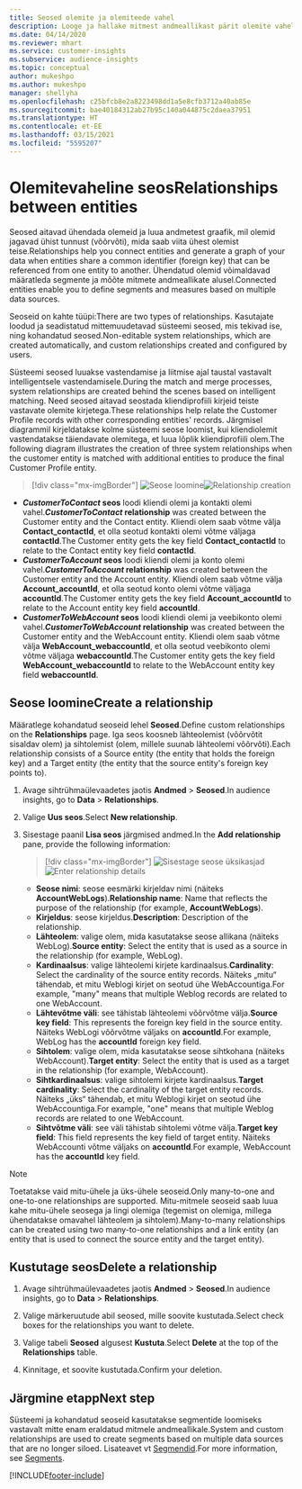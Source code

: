 ```yaml
---
title: Seosed olemite ja olemiteede vahel
description: Looge ja hallake mitmest andmeallikast pärit olemite vahelisi seoseid.
ms.date: 04/14/2020
ms.reviewer: mhart
ms.service: customer-insights
ms.subservice: audience-insights
ms.topic: conceptual
author: mukeshpo
ms.author: mukeshpo
manager: shellyha
ms.openlocfilehash: c25bfcb8e2a8223498dd1a5e8cfb3712a40ab85e
ms.sourcegitcommit: bae40184312ab27b95c140a044875c2daea37951
ms.translationtype: HT
ms.contentlocale: et-EE
ms.lasthandoff: 03/15/2021
ms.locfileid: "5595207"
---
```

# <a name="relationships-between-entities"></a><span data-ttu-id="76fc3-103">Olemitevaheline seos</span><span class="sxs-lookup"><span data-stu-id="76fc3-103">Relationships between entities</span></span>

<span data-ttu-id="76fc3-104">Seosed aitavad ühendada olemeid ja luua andmetest graafik, mil olemid jagavad ühist tunnust (võõrvõti), mida saab viita ühest olemist teise.</span><span class="sxs-lookup"><span data-stu-id="76fc3-104">Relationships help you connect entities and generate a graph of your data when entities share a common identifier (foreign key) that can be referenced from one entity to another.</span></span> <span data-ttu-id="76fc3-105">Ühendatud olemid võimaldavad määratleda segmente ja mõõte mitmete andmeallikate alusel.</span><span class="sxs-lookup"><span data-stu-id="76fc3-105">Connected entities enable you to define segments and measures based on multiple data sources.</span></span>

<span data-ttu-id="76fc3-106">Seoseid on kahte tüüpi:</span><span class="sxs-lookup"><span data-stu-id="76fc3-106">There are two types of relationships.</span></span> <span data-ttu-id="76fc3-107">Kasutajate loodud ja seadistatud mittemuudetavad süsteemi seosed, mis tekivad ise, ning kohandatud seosed.</span><span class="sxs-lookup"><span data-stu-id="76fc3-107">Non-editable system relationships, which are created automatically, and custom relationships created and configured by users.</span></span>

<span data-ttu-id="76fc3-108">Süsteemi seosed luuakse vastendamise ja liitmise ajal taustal vastavalt intelligentsele vastendamisele.</span><span class="sxs-lookup"><span data-stu-id="76fc3-108">During the match and merge processes, system relationships are created behind the scenes based on intelligent matching.</span></span> <span data-ttu-id="76fc3-109">Need seosed aitavad seostada kliendiprofiili kirjeid teiste vastavate olemite kirjetega.</span><span class="sxs-lookup"><span data-stu-id="76fc3-109">These relationships help relate the Customer Profile records with other corresponding entities' records.</span></span> <span data-ttu-id="76fc3-110">Järgmisel diagrammil kirjeldatakse kolme süsteemi seose loomist, kui kliendiolemit vastendatakse täiendavate olemitega, et luua lõplik kliendiprofiili olem.</span><span class="sxs-lookup"><span data-stu-id="76fc3-110">The following diagram illustrates the creation of three system relationships when the customer entity is matched with additional entities to produce the final Customer Profile entity.</span></span>

> [!div class="mx-imgBorder"]
> <span data-ttu-id="76fc3-111">![Seose loomine](media/relationships-entities-merge.png "Seose loomine")</span><span class="sxs-lookup"><span data-stu-id="76fc3-111">![Relationship creation](media/relationships-entities-merge.png "Relationship creation")</span></span>

- <span data-ttu-id="76fc3-112">***CustomerToContact* seos** loodi kliendi olemi ja kontakti olemi vahel.</span><span class="sxs-lookup"><span data-stu-id="76fc3-112">***CustomerToContact* relationship** was created between the Customer entity and the Contact entity.</span></span> <span data-ttu-id="76fc3-113">Kliendi olem saab võtme välja **Contact_contactId**, et olla seotud kontakti olemi võtme väljaga **contactId**.</span><span class="sxs-lookup"><span data-stu-id="76fc3-113">The Customer entity gets the key field **Contact_contactId** to relate to the Contact entity key field **contactId**.</span></span>
- <span data-ttu-id="76fc3-114">***CustomerToAccount* seos** loodi kliendi olemi ja konto olemi vahel.</span><span class="sxs-lookup"><span data-stu-id="76fc3-114">***CustomerToAccount* relationship** was created between the Customer entity and the Account entity.</span></span> <span data-ttu-id="76fc3-115">Kliendi olem saab võtme välja **Account_accountId**, et olla seotud konto olemi võtme väljaga **accountId**.</span><span class="sxs-lookup"><span data-stu-id="76fc3-115">The Customer entity gets the key field **Account_accountId** to relate to the Account entity key field **accountId**.</span></span>
- <span data-ttu-id="76fc3-116">***CustomerToWebAccount* seos** loodi kliendi olemi ja veebikonto olemi vahel.</span><span class="sxs-lookup"><span data-stu-id="76fc3-116">***CustomerToWebAccount* relationship** was created between the Customer entity and the WebAccount entity.</span></span> <span data-ttu-id="76fc3-117">Kliendi olem saab võtme välja **WebAccount_webaccountId**, et olla seotud veebikonto olemi võtme väljaga **webaccountId**.</span><span class="sxs-lookup"><span data-stu-id="76fc3-117">The Customer entity gets the key field **WebAccount_webaccountId** to relate to the WebAccount entity key field **webaccountId**.</span></span>

## <a name="create-a-relationship"></a><span data-ttu-id="76fc3-118">Seose loomine</span><span class="sxs-lookup"><span data-stu-id="76fc3-118">Create a relationship</span></span>

<span data-ttu-id="76fc3-119">Määratlege kohandatud seoseid lehel **Seosed**.</span><span class="sxs-lookup"><span data-stu-id="76fc3-119">Define custom relationships on the **Relationships** page.</span></span> <span data-ttu-id="76fc3-120">Iga seos koosneb lähteolemist (võõrvõtit sisaldav olem) ja sihtolemist (olem, millele suunab lähteolemi võõrvõti).</span><span class="sxs-lookup"><span data-stu-id="76fc3-120">Each relationship consists of a Source entity (the entity that holds the foreign key) and a Target entity (the entity that the source entity's foreign key points to).</span></span>

1. <span data-ttu-id="76fc3-121">Avage sihtrühmaülevaadetes jaotis **Andmed** > **Seosed**.</span><span class="sxs-lookup"><span data-stu-id="76fc3-121">In audience insights, go to **Data** > **Relationships**.</span></span>

2. <span data-ttu-id="76fc3-122">Valige **Uus seos**.</span><span class="sxs-lookup"><span data-stu-id="76fc3-122">Select **New relationship**.</span></span>

3. <span data-ttu-id="76fc3-123">Sisestage paanil **Lisa seos** järgmised andmed.</span><span class="sxs-lookup"><span data-stu-id="76fc3-123">In the **Add relationship** pane, provide the following information:</span></span>

   > [!div class="mx-imgBorder"]
   > <span data-ttu-id="76fc3-124">![Sisestage seose üksikasjad](media/relationships-add.png "Sisestage seose üksikasjad")</span><span class="sxs-lookup"><span data-stu-id="76fc3-124">![Enter relationship details](media/relationships-add.png "Enter relationship details")</span></span>

   - <span data-ttu-id="76fc3-125">**Seose nimi**: seose eesmärki kirjeldav nimi (näiteks **AccountWebLogs**).</span><span class="sxs-lookup"><span data-stu-id="76fc3-125">**Relationship name**: Name that reflects the purpose of the relationship (for example, **AccountWebLogs**).</span></span>
   - <span data-ttu-id="76fc3-126">**Kirjeldus**: seose kirjeldus.</span><span class="sxs-lookup"><span data-stu-id="76fc3-126">**Description**: Description of the relationship.</span></span>
   - <span data-ttu-id="76fc3-127">**Lähteolem**: valige olem, mida kasutatakse seose allikana (näiteks WebLog).</span><span class="sxs-lookup"><span data-stu-id="76fc3-127">**Source entity**: Select the entity that is used as a source in the relationship (for example, WebLog).</span></span>
   - <span data-ttu-id="76fc3-128">**Kardinaalsus**: valige lähteolemi kirjete kardinaalsus.</span><span class="sxs-lookup"><span data-stu-id="76fc3-128">**Cardinality**: Select the cardinality of the source entity records.</span></span> <span data-ttu-id="76fc3-129">Näiteks „mitu“ tähendab, et mitu Weblogi kirjet on seotud ühe WebAccountiga.</span><span class="sxs-lookup"><span data-stu-id="76fc3-129">For example, "many" means that multiple Weblog records are related to one WebAccount.</span></span>
   - <span data-ttu-id="76fc3-130">**Lähtevõtme väli**: see tähistab lähteolemi võõrvõtme välja.</span><span class="sxs-lookup"><span data-stu-id="76fc3-130">**Source key field**: This represents the foreign key field in the source entity.</span></span> <span data-ttu-id="76fc3-131">Näiteks WebLogi võõrvõtme väljaks on **accountId**.</span><span class="sxs-lookup"><span data-stu-id="76fc3-131">For example, WebLog has the **accountId** foreign key field.</span></span>
   - <span data-ttu-id="76fc3-132">**Sihtolem**: valige olem, mida kasutatakse seose sihtkohana (näiteks WebAccount).</span><span class="sxs-lookup"><span data-stu-id="76fc3-132">**Target entity**: Select the entity that is used as a target in the relationship (for example, WebAccount).</span></span>
   - <span data-ttu-id="76fc3-133">**Sihtkardinaalsus**: valige sihtolemi kirjete kardinaalsus.</span><span class="sxs-lookup"><span data-stu-id="76fc3-133">**Target cardinality**: Select the cardinality of the target entity records.</span></span> <span data-ttu-id="76fc3-134">Näiteks „üks“ tähendab, et mitu Weblogi kirjet on seotud ühe WebAccountiga.</span><span class="sxs-lookup"><span data-stu-id="76fc3-134">For example, "one" means that multiple Weblog records are related to one WebAccount.</span></span>
   - <span data-ttu-id="76fc3-135">**Sihtvõtme väli**: see väli tähistab sihtolemi võtme välja.</span><span class="sxs-lookup"><span data-stu-id="76fc3-135">**Target key field**: This field represents the key field of target entity.</span></span> <span data-ttu-id="76fc3-136">Näiteks WebAccounti võtme väljaks on **accountId**.</span><span class="sxs-lookup"><span data-stu-id="76fc3-136">For example, WebAccount has the **accountId** key field.</span></span>

> [!NOTE]
> <span data-ttu-id="76fc3-137">Toetatakse vaid mitu-ühele ja üks-ühele seoseid.</span><span class="sxs-lookup"><span data-stu-id="76fc3-137">Only many-to-one and one-to-one relationships are supported.</span></span> <span data-ttu-id="76fc3-138">Mitu-mitmele seoseid saab luua kahe mitu-ühele seosega ja lingi olemiga (tegemist on olemiga, millega ühendatakse omavahel lähteolem ja sihtolem).</span><span class="sxs-lookup"><span data-stu-id="76fc3-138">Many-to-many relationships can be created using two many-to-one relationships and a link entity (an entity that is used to connect the source entity and the target entity).</span></span>

## <a name="delete-a-relationship"></a><span data-ttu-id="76fc3-139">Kustutage seos</span><span class="sxs-lookup"><span data-stu-id="76fc3-139">Delete a relationship</span></span>

1. <span data-ttu-id="76fc3-140">Avage sihtrühmaülevaadetes jaotis **Andmed** > **Seosed**.</span><span class="sxs-lookup"><span data-stu-id="76fc3-140">In audience insights, go to **Data** > **Relationships**.</span></span>

2. <span data-ttu-id="76fc3-141">Valige märkeruutude abil seosed, mille soovite kustutada.</span><span class="sxs-lookup"><span data-stu-id="76fc3-141">Select check boxes for the relationships you want to delete.</span></span>

3. <span data-ttu-id="76fc3-142">Valige tabeli **Seosed** algusest **Kustuta**.</span><span class="sxs-lookup"><span data-stu-id="76fc3-142">Select **Delete** at the top of the **Relationships** table.</span></span>

4. <span data-ttu-id="76fc3-143">Kinnitage, et soovite kustutada.</span><span class="sxs-lookup"><span data-stu-id="76fc3-143">Confirm your deletion.</span></span>

## <a name="next-step"></a><span data-ttu-id="76fc3-144">Järgmine etapp</span><span class="sxs-lookup"><span data-stu-id="76fc3-144">Next step</span></span>

<span data-ttu-id="76fc3-145">Süsteemi ja kohandatud seoseid kasutatakse segmentide loomiseks vastavalt mitte enam eraldatud mitmele andmeallikale.</span><span class="sxs-lookup"><span data-stu-id="76fc3-145">System and custom relationships are used to create segments based on multiple data sources that are no longer siloed.</span></span> <span data-ttu-id="76fc3-146">Lisateavet vt [Segmendid](segments.md).</span><span class="sxs-lookup"><span data-stu-id="76fc3-146">For more information, see [Segments](segments.md).</span></span>


[!INCLUDE[footer-include](../includes/footer-banner.md)]